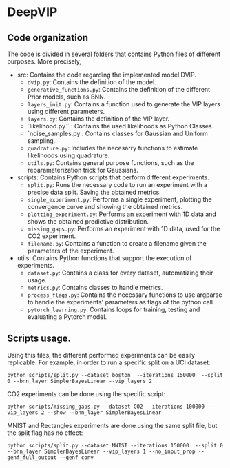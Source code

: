 # DeepVIP

## Code organization

The code is divided in several folders that contains Python files of different purposes. More precisely,
- src: Contains the code regarding the implemented model DVIP.
    - `dvip.py`: Contains the definition of the model.
    - `generative_functions.py`: Contains the definition of the different Prior models, such as BNN.
    - `layers_init.py`: Contains a function used to generate the VIP layers using different parameters.
    - `layers.py`: Contains the definition of the VIP layer.
    - `likelihood.py`` : Contains the used likelihoods as Python Classes.
    - `noise_samples.py : Contains classes for Gaussian and Uniform sampling.
    - `quadrature.py`: Includes the necesarry functions to estimate likelihoods using quadrature.
    - `utils.py`: Contains general purpose functions, such as the reparameterization trick for Gaussians.
- scripts: Contains Python scripts that perform different experiments.
    - `split.py`: Runs the necessary code to run an experiment with a precise data split. Saving the obtained metrics.
    - `single_experiment.py`: Performs a single experiment, plotting the convergence curve and showing the obtained metrics.
    - `plotting_experiment.py`: Performs an experiment with 1D data and shows the obtained predictive distribution.
    - `missing_gaps.py`: Performs an experiment with 1D data, used for the CO2 experiment.
    - `filename.py`: Contains a function to create a filename given the parameters of the experiment.
- utils: Contains Python functions that support the execution of experiments.
    - `dataset.py`: Contains a class for every dataset, automatizing their usage.
    - `metrics.py`: Contains classes to handle metrics.
    - `process_flags.py`: Contains the necessary functions to use argparse to handle the experiments' parameters as flags of the python call.
    - `pytorch_learning.py`: Contains loops for training, testing and evaluating a Pytorch model.


## Scripts usage.

Using this files, the different performed experiments can be easily replicable. For example, in order to run a specific split on a UCI dataset:
```
python scripts/split.py --dataset boston  --iterations 150000  --split 0 --bnn_layer SimplerBayesLinear --vip_layers 2
```

CO2 experiments can be done using the specific script:
```
python scripts/missing_gaps.py --dataset CO2 --iterations 100000 --vip_layers 2 --show --bnn_layer SimplerBayesLinear
```

MNIST and Rectangles experiments are done using the same split file, but the split flag has no effect:
```
python scripts/split.py --dataset MNIST --iterations 150000  --split 0 --bnn_layer SimplerBayesLinear --vip_layers 1 --no_input_prop --genf_full_output --genf conv     
```